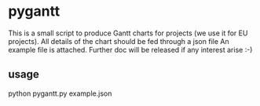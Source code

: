 # pygantt
This is a small script to produce Gantt charts for projects (we use it for EU projects).
All details of the chart should be fed through a json file
An example file is attached. Further doc will be released if any interest arise :-)

## usage
python pygantt.py example.json